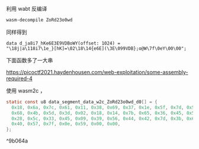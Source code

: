 利用 wabt 反编译
```sh
wasm-decompile ZoRd23o0wd
```
同样得到
```dcmp
data d_ja8i7_hKe6E3E9VDBoWY(offset: 1024) =
"\18j|a\118i7\1e_}[hK]=\02\18\14{e6E](\3E\099VDB};o@W\7f\0eY\00\00";
```
下面函数多了一大串

https://picoctf2021.haydenhousen.com/web-exploitation/some-assembly-required-4

使用 wasm2c ，
```h
static const u8 data_segment_data_w2c_ZoRd23o0wd_d0[] = {
  0x18, 0x6a, 0x7c, 0x61, 0x11, 0x38, 0x69, 0x37, 0x1e, 0x5f, 0x7d, 0x5b, 
  0x68, 0x4b, 0x5d, 0x3d, 0x02, 0x18, 0x14, 0x7b, 0x65, 0x36, 0x45, 0x5d, 
  0x28, 0x5c, 0x33, 0x45, 0x09, 0x39, 0x56, 0x44, 0x42, 0x7d, 0x3b, 0x6f, 
  0x40, 0x57, 0x7f, 0x0e, 0x59, 0x00, 0x00, 
};
```

^9b064a
